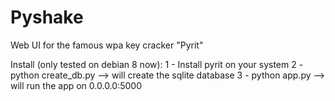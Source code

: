# Pyshake
Web UI for the famous wpa key cracker "Pyrit"

Install (only tested on debian 8 now):
  1 - Install pyrit on your system
  2 - python create_db.py  --> will create the sqlite database
  3 - python app.py --> will run the app on 0.0.0.0:5000


